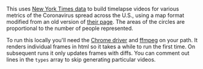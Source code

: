 This uses [New York Times data](https://github.com/nytimes/covid-19-data) to build timelapse videos for various metrics of the Coronavirus spread across the U.S., using a map format modified from an old version of [their page](https://www.nytimes.com/interactive/2020/us/coronavirus-us-cases.html). The areas of the circles are proportional to the number of people represented.

To run this locally you'll need the [Chrome driver](https://chromedriver.chromium.org/downloads) and [ffmpeg](https://www.ffmpeg.org/download.html) on your path. It renders individual frames in html so it takes a while to run the first time. On subsequent runs it only updates frames with diffs. You can comment out lines in the `types` array to skip generating particular videos.